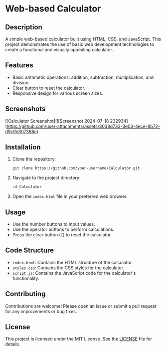 # Web-based Calculator

## Description
A simple web-based calculator built using HTML, CSS, and JavaScript. This project demonstrates the use of basic web development technologies to create a functional and visually appealing calculator.

## Features
- Basic arithmetic operations: addition, subtraction, multiplication, and division.
- Clear button to reset the calculator.
- Responsive design for various screen sizes.

## Screenshots
![Calculator Screenshot](![Screenshot 2024-07-18 232934] (https://github.com/user-attachments/assets/3038d733-3e03-4ece-8b72-d9c9e307368e)


## Installation
1. Clone the repository:
    ```bash
    git clone https://github.com/your-username/Calculator.git
    ```
2. Navigate to the project directory:
    ```bash
    cd Calculator
    ```
3. Open the `index.html` file in your preferred web browser.

## Usage
- Use the number buttons to input values.
- Use the operator buttons to perform calculations.
- Press the clear button (`C`) to reset the calculator.

## Code Structure
- `index.html`: Contains the HTML structure of the calculator.
- `styles.css`: Contains the CSS styles for the calculator.
- `script.js`: Contains the JavaScript code for the calculator's functionality.

## Contributing
Contributions are welcome! Please open an issue or submit a pull request for any improvements or bug fixes.

## License
This project is licensed under the MIT License. See the [LICENSE](LICENSE) file for details.


